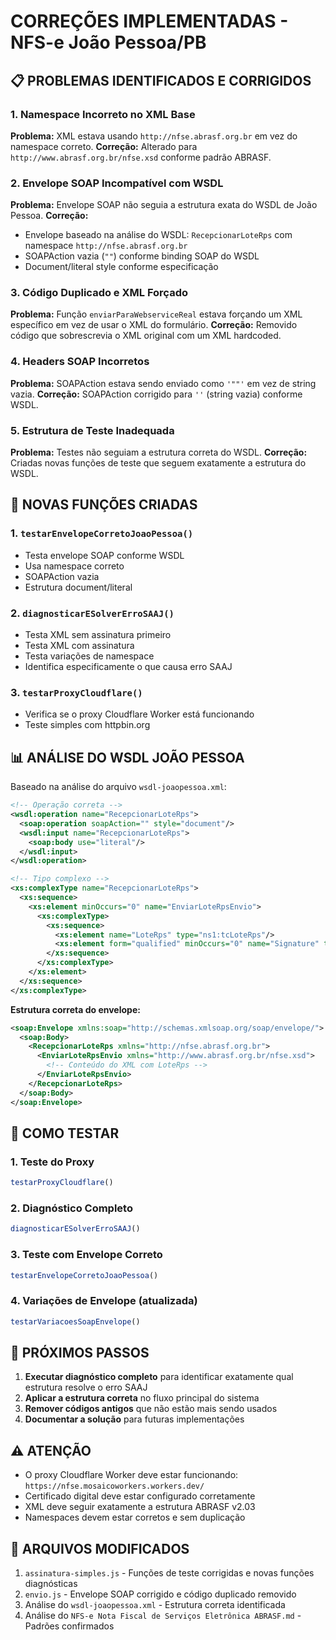 # CORREÇÕES IMPLEMENTADAS - NFS-e João Pessoa/PB

## 📋 PROBLEMAS IDENTIFICADOS E CORRIGIDOS

### 1. **Namespace Incorreto no XML Base**
**Problema:** XML estava usando `http://nfse.abrasf.org.br` em vez do namespace correto.
**Correção:** Alterado para `http://www.abrasf.org.br/nfse.xsd` conforme padrão ABRASF.

### 2. **Envelope SOAP Incompatível com WSDL**
**Problema:** Envelope SOAP não seguia a estrutura exata do WSDL de João Pessoa.
**Correção:** 
- Envelope baseado na análise do WSDL: `RecepcionarLoteRps` com namespace `http://nfse.abrasf.org.br`
- SOAPAction vazia (`""`) conforme binding SOAP do WSDL
- Document/literal style conforme especificação

### 3. **Código Duplicado e XML Forçado**
**Problema:** Função `enviarParaWebserviceReal` estava forçando um XML específico em vez de usar o XML do formulário.
**Correção:** Removido código que sobrescrevia o XML original com um XML hardcoded.

### 4. **Headers SOAP Incorretos**
**Problema:** SOAPAction estava sendo enviado como `'""'` em vez de string vazia.
**Correção:** SOAPAction corrigido para `''` (string vazia) conforme WSDL.

### 5. **Estrutura de Teste Inadequada**
**Problema:** Testes não seguiam a estrutura correta do WSDL.
**Correção:** Criadas novas funções de teste que seguem exatamente a estrutura do WSDL.

## 🔧 NOVAS FUNÇÕES CRIADAS

### 1. `testarEnvelopeCorretoJoaoPessoa()`
- Testa envelope SOAP conforme WSDL
- Usa namespace correto
- SOAPAction vazia
- Estrutura document/literal

### 2. `diagnosticarESolverErroSAAJ()`
- Testa XML sem assinatura primeiro
- Testa XML com assinatura
- Testa variações de namespace
- Identifica especificamente o que causa erro SAAJ

### 3. `testarProxyCloudflare()`
- Verifica se o proxy Cloudflare Worker está funcionando
- Teste simples com httpbin.org

## 📊 ANÁLISE DO WSDL JOÃO PESSOA

Baseado na análise do arquivo `wsdl-joaopessoa.xml`:

```xml
<!-- Operação correta -->
<wsdl:operation name="RecepcionarLoteRps">
  <soap:operation soapAction="" style="document"/>
  <wsdl:input name="RecepcionarLoteRps">
    <soap:body use="literal"/>
  </wsdl:input>
</wsdl:operation>

<!-- Tipo complexo -->
<xs:complexType name="RecepcionarLoteRps">
  <xs:sequence>
    <xs:element minOccurs="0" name="EnviarLoteRpsEnvio">
      <xs:complexType>
        <xs:sequence>
          <xs:element name="LoteRps" type="ns1:tcLoteRps"/>
          <xs:element form="qualified" minOccurs="0" name="Signature" type="ns2:SignatureType"/>
        </xs:sequence>
      </xs:complexType>
    </xs:element>
  </xs:sequence>
</xs:complexType>
```

**Estrutura correta do envelope:**
```xml
<soap:Envelope xmlns:soap="http://schemas.xmlsoap.org/soap/envelope/">
  <soap:Body>
    <RecepcionarLoteRps xmlns="http://nfse.abrasf.org.br">
      <EnviarLoteRpsEnvio xmlns="http://www.abrasf.org.br/nfse.xsd">
        <!-- Conteúdo do XML com LoteRps -->
      </EnviarLoteRpsEnvio>
    </RecepcionarLoteRps>
  </soap:Body>
</soap:Envelope>
```

## 🚀 COMO TESTAR

### 1. Teste do Proxy
```javascript
testarProxyCloudflare()
```

### 2. Diagnóstico Completo
```javascript
diagnosticarESolverErroSAAJ()
```

### 3. Teste com Envelope Correto
```javascript
testarEnvelopeCorretoJoaoPessoa()
```

### 4. Variações de Envelope (atualizada)
```javascript
testarVariacoesSoapEnvelope()
```

## 🎯 PRÓXIMOS PASSOS

1. **Executar diagnóstico completo** para identificar exatamente qual estrutura resolve o erro SAAJ
2. **Aplicar a estrutura correta** no fluxo principal do sistema
3. **Remover códigos antigos** que não estão mais sendo usados
4. **Documentar a solução** para futuras implementações

## ⚠️ ATENÇÃO

- O proxy Cloudflare Worker deve estar funcionando: `https://nfse.mosaicoworkers.workers.dev/`
- Certificado digital deve estar configurado corretamente
- XML deve seguir exatamente a estrutura ABRASF v2.03
- Namespaces devem estar corretos e sem duplicação

## 📁 ARQUIVOS MODIFICADOS

1. `assinatura-simples.js` - Funções de teste corrigidas e novas funções diagnósticas
2. `envio.js` - Envelope SOAP corrigido e código duplicado removido
3. Análise do `wsdl-joaopessoa.xml` - Estrutura correta identificada
4. Análise do `NFS-e Nota Fiscal de Serviços Eletrônica ABRASF.md` - Padrões confirmados
